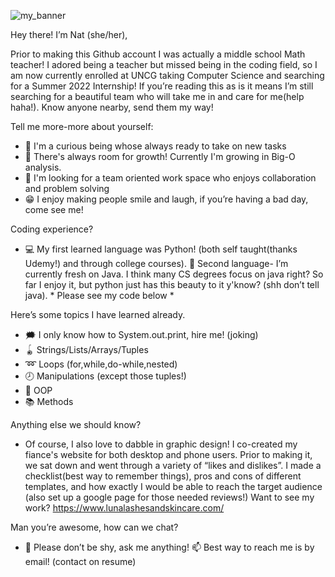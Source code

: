 
![my_banner](https://user-images.githubusercontent.com/73663469/153781355-fbe0bd92-0643-42ef-b9a8-0c5dc6ccffaf.jpg)

Hey there! I’m Nat (she/her),

Prior to making this Github account I was actually a middle school Math teacher! I adored being a teacher but missed being in the coding field, so I am now currently enrolled at UNCG taking Computer Science and searching for a Summer 2022 Internship! If you’re reading this as is it means I’m still searching for a beautiful team who will take me in and care for me(help haha!). Know anyone nearby, send them my way!  

Tell me more-more about yourself:
- 🔭 I'm a curious being whose always ready to take on new tasks
- 🌱 There's always room for growth! Currently I'm growing in Big-O analysis.
- 👯 I'm looking for a team oriented work space who enjoys collaboration and  problem solving 
- 😁 I enjoy making people smile and laugh, if you’re having a bad day, come see me! 

Coding experience?
- 💻 My first learned language was Python! (both self taught(thanks Udemy!) and through college courses).
 🏫 Second language- I’m currently fresh on Java. I think many CS degrees focus on java right? So far I enjoy it, but python just has this beauty to it y'know? (shh don’t tell java). * Please see my code below *

Here’s some topics I have learned already.
- 🗯 I only know how to System.out.print, hire me! (joking) 
- 🪀 Strings/Lists/Arrays/Tuples
- ➿ Loops (for,while,do-while,nested)
- 🕗 Manipulations (except those tuples!)
- 🚗 OOP 
- 📚 Methods

Anything else we should know?
- Of course, I also love to dabble in graphic design! I co-created my fiance's website for both desktop and phone users. Prior to making it, we sat down and went through a variety of “likes and dislikes”. I made a checklist(best way to remember things), pros and cons of different templates, and how exactly I would be able to reach the target audience (also set up a google page for those needed reviews!) Want to see my work? https://www.lunalashesandskincare.com/

Man you’re awesome, how can we chat? 
- 💬 Please don’t be shy, ask me anything! 📫 Best way to reach me is by email! (contact on resume) 


